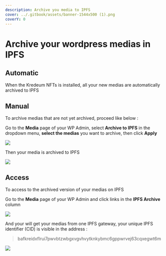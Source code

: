 ```yaml
---
description: Archive you media to IPFS
cover: ../.gitbook/assets/banner-1544x500 (1).png
coverY: 0
---
```


# Archive your wordpress medias in IPFS

## Automatic

When the Kredeum NFTs is installed, all your new medias are automatically archived to IPFS

## Manual

To archive medias that are not yet archived, proceed like below :

Go to the **Media** page of your WP Admin, select **Archive to IPFS** in the dropdown menu, **select the medias** you want to archive, then click **Apply**

![](../.gitbook/assets/1\_archive.png)

Then your media is archived to IPFS

![](../.gitbook/assets/2\_archived.png)

## Access

To access to the archived version of your medias on IPFS

Go to the **Media** page of your WP Admin and click links in the **IPFS Archive** column

![](../.gitbook/assets/1\_medias.png)

And your will get your medias from one IPFS gateway, your unique IPFS identifier (CID) is visible in the address :

> bafkreidxflrui7pwvbtzwbgxvgvhvytknkybmc6gppwrvej63cqxegwt6m

![](../.gitbook/assets/2\_ipfs\_archive.png)
